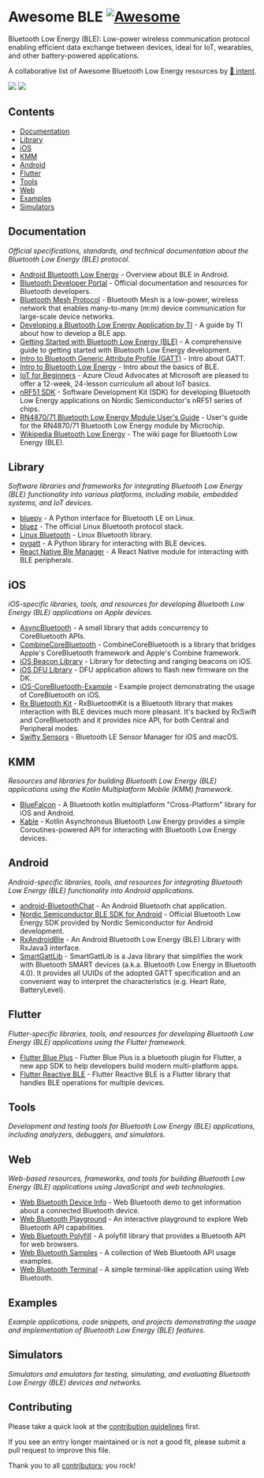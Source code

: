 # Awesome BLE [![Awesome](https://awesome.re/badge-flat.svg)](https://awesome.re)

Bluetooth Low Energy (BLE): Low-power wireless communication protocol enabling efficient data exchange between devices, ideal for IoT, wearables, and other battery-powered applications.

A collaborative list of Awesome Bluetooth Low Energy resources by [🔴 intent](https://withintent.com).


![](https://img.shields.io/badge/Contents-54-green) ![](https://img.shields.io/github/last-commit/dotintent/awesome-ble/main)

## Contents

- [Documentation](#documentation)
- [Library](#library)
- [iOS](#ios)
- [KMM](#kmm)
- [Android](#android)
- [Flutter](#flutter)
- [Tools](#tools)
- [Web](#web)
- [Examples](#examples)
- [Simulators](#simulators)

## Documentation
_Official specifications, standards, and technical documentation about the Bluetooth Low Energy (BLE) protocol._

- [Android Bluetooth Low Energy](https://developer.android.com/guide/topics/connectivity/bluetooth/ble-overview) - Overview about BLE in Android.
- [Bluetooth Developer Portal](https://www.bluetooth.com/develop/) - Official documentation and resources for Bluetooth developers.
- [Bluetooth Mesh Protocol](https://www.bluetooth.com/learn-about-bluetooth/bluetooth-technology/bluetooth-mesh/) - Bluetooth Mesh is a low-power, wireless network that enables many-to-many (m:m) device communication for large-scale device networks.
- [Developing a Bluetooth Low Energy Application by TI](https://software-dl.ti.com/lprf/simplelink_cc2640r2_sdk/1.35.00.33/exports/docs/ble5stack/ble_user_guide/html/ble-stack/index.html) - A guide by TI about how to develop a BLE app.
- [Getting Started with Bluetooth Low Energy (BLE)](https://learn.adafruit.com/introduction-to-bluetooth-low-energy) - A comprehensive guide to getting started with Bluetooth Low Energy development.
- [Intro to Bluetooth Generic Attribute Profile (GATT)](https://www.bluetooth.com/bluetooth-resources/intro-to-bluetooth-gap-gatt/) - Intro about GATT.
- [Intro to Bluetooth Low Energy](https://www.bluetooth.com/bluetooth-resources/intro-to-bluetooth-low-energy/) - Intro about the basics of BLE.
- [IoT for Beginners](https://microsoft.github.io/IoT-For-Beginners/#/) - Azure Cloud Advocates at Microsoft are pleased to offer a 12-week, 24-lesson curriculum all about IoT basics.
- [nRF51 SDK](https://www.nordicsemi.com/Software-and-tools/Software/nRF5-SDK) - Software Development Kit (SDK) for developing Bluetooth Low Energy applications on Nordic Semiconductor's nRF51 series of chips.
- [RN4870/71 Bluetooth Low Energy Module User's Guide](https://www.microchip.com/wwwproducts/en/RN4870) - User's guide for the RN4870/71 Bluetooth Low Energy module by Microchip.
- [Wikipedia Bluetooth Low Energy](https://en.wikipedia.org/wiki/Bluetooth_Low_Energy) - The wiki page for Bluetooth Low Energy (BLE).

## Library
_Software libraries and frameworks for integrating Bluetooth Low Energy (BLE) functionality into various platforms, including mobile, embedded systems, and IoT devices._

- [bluepy](https://github.com/IanHarvey/bluepy) - A Python interface for Bluetooth LE on Linux.
- [bluez](http://www.bluez.org/) - The official Linux Bluetooth protocol stack.
- [Linux Bluetooth](https://github.com/aguedes/linux-bluetooth) - Linux Bluetooth library.
- [pygatt](https://github.com/peplin/pygatt) - A Python library for interacting with BLE devices.
- [React Native Ble Manager](https://github.com/innoveit/react-native-ble-manager) - A React Native module for interacting with BLE peripherals.

## iOS
_iOS-specific libraries, tools, and resources for developing Bluetooth Low Energy (BLE) applications on Apple devices._

- [AsyncBluetooth](https://github.com/manolofdez/AsyncBluetooth) - A small library that adds concurrency to CoreBluetooth APIs.
- [CombineCoreBluetooth](https://github.com/StarryInternet/CombineCoreBluetooth) - CombineCoreBluetooth is a library that bridges Apple's CoreBluetooth framework and Apple's Combine framework.
- [iOS Beacon Library](https://github.com/mmohsinmustafa/iOS-Beacon-Library) - Library for detecting and ranging beacons on iOS.
- [iOS DFU Library](https://github.com/NordicSemiconductor/IOS-DFU-Library) - DFU application allows to flash new firmware on the DK.
- [iOS-CoreBluetooth-Example](https://github.com/AlexLittlejohn/iOS-CoreBluetooth-Example) - Example project demonstrating the usage of CoreBluetooth on iOS.
- [Rx Bluetooth Kit](https://github.com/Polidea/RxBluetoothKit) - RxBluetoothKit is a Bluetooth library that makes interaction with BLE devices much more pleasant. It's backed by RxSwift and CoreBluetooth and it provides nice API, for both Central and Peripheral modes.
- [Swifty Sensors](https://github.com/codeinversion/sensors-swift) - Bluetooth LE Sensor Manager for iOS and macOS.

## KMM
_Resources and libraries for building Bluetooth Low Energy (BLE) applications using the Kotlin Multiplatform Mobile (KMM) framework._

- [BlueFalcon](https://github.com/Reedyuk/blue-falcon) - A Bluetooth kotlin multiplatform "Cross-Platform" library for iOS and Android.
- [Kable](https://github.com/JuulLabs/kable) - Kotlin Asynchronous Bluetooth Low Energy provides a simple Coroutines-powered API for interacting with Bluetooth Low Energy devices.

## Android
_Android-specific libraries, tools, and resources for integrating Bluetooth Low Energy (BLE) functionality into Android applications._

- [android-BluetoothChat](https://github.com/googlesamples/android-BluetoothChat) - An Android Bluetooth chat application.
- [Nordic Semiconductor BLE SDK for Android](https://github.com/NordicSemiconductor/Android-BLE-Library) - Official Bluetooth Low Energy SDK provided by Nordic Semiconductor for Android development.
- [RxAndroidBle](https://github.com/dariuszseweryn/RxAndroidBle) - An Android Bluetooth Low Energy (BLE) Library with RxJava3 interface.
- [SmartGattLib](https://github.com/movisens/SmartGattLib) - SmartGattLib is a Java library that simplifies the work with Bluetooth SMART devices (a.k.a. Bluetooth Low Energy in Bluetooth 4.0). It provides all UUIDs of the adopted GATT specification and an convenient way to interpret the characteristics (e.g. Heart Rate, BatteryLevel).

## Flutter
_Flutter-specific libraries, tools, and resources for developing Bluetooth Low Energy (BLE) applications using the Flutter framework._

- [Flutter Blue Plus](https://github.com/boskokg/flutter_blue_plus) - Flutter Blue Plus is a bluetooth plugin for Flutter, a new app SDK to help developers build modern multi-platform apps.
- [Flutter Reactive BLE](https://github.com/PhilipsHue/flutter_reactive_ble) - Flutter Reactive BLE is a Flutter library that handles BLE operations for multiple devices.

## Tools
_Development and testing tools for Bluetooth Low Energy (BLE) applications, including analyzers, debuggers, and simulators._


## Web
_Web-based resources, frameworks, and tools for building Bluetooth Low Energy (BLE) applications using JavaScript and web technologies._

- [Web Bluetooth Device Info](https://github.com/urish/web-bluetooth-device-info) - Web Bluetooth demo to get information about a connected Bluetooth device.
- [Web Bluetooth Playground](https://googlechrome.github.io/samples/web-bluetooth/playground.html) - An interactive playground to explore Web Bluetooth API capabilities.
- [Web Bluetooth Polyfill](https://github.com/urish/web-bluetooth-polyfill) - A polyfill library that provides a Bluetooth API for web browsers.
- [Web Bluetooth Samples](https://github.com/WebBluetoothCG/demos) - A collection of Web Bluetooth API usage examples.
- [Web Bluetooth Terminal](https://github.com/soundworx/web-bluetooth-terminal) - A simple terminal-like application using Web Bluetooth.

## Examples
_Example applications, code snippets, and projects demonstrating the usage and implementation of Bluetooth Low Energy (BLE) features._


## Simulators
_Simulators and emulators for testing, simulating, and evaluating Bluetooth Low Energy (BLE) devices and networks._



## Contributing

Please take a quick look at the [contribution guidelines](.github/CONTRIBUTING.md) first.

If you see an entry longer maintained or is not a good fit, please submit a pull request to improve this file.

Thank you to all [contributors](https://github.com/dotintent/awesome-ble/graphs/contributors); you rock!
